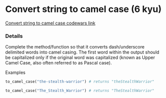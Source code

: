 # Convert string to camel case (6 kyu)
[Convert string to camel case codewars link](https://www.codewars.com/kata/517abf86da9663f1d2000003)

### Details
Complete the method/function so that it converts dash/underscore delimited words into camel casing. The first word within the output should be capitalized only if the original word was capitalized (known as Upper Camel Case, also often referred to as Pascal case).

Examples
```python
to_camel_case("the-stealth-warrior") # returns "theStealthWarrior"

to_camel_case("The_Stealth_Warrior") # returns "TheStealthWarrior"
```